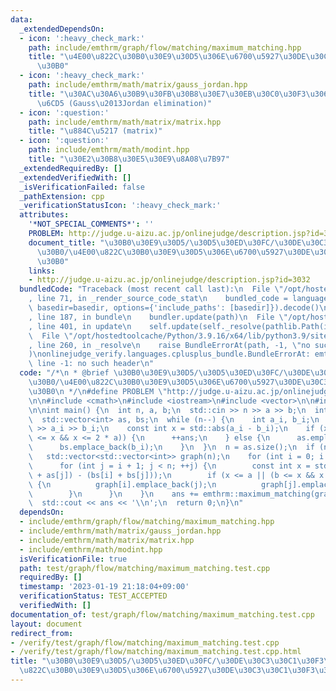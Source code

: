 ```yaml
---
data:
  _extendedDependsOn:
  - icon: ':heavy_check_mark:'
    path: include/emthrm/graph/flow/matching/maximum_matching.hpp
    title: "\u4E00\u822C\u30B0\u30E9\u30D5\u306E\u6700\u5927\u30DE\u30C3\u30C1\u30F3\
      \u30B0"
  - icon: ':heavy_check_mark:'
    path: include/emthrm/math/matrix/gauss_jordan.hpp
    title: "\u30AC\u30A6\u30B9\u30FB\u30B8\u30E7\u30EB\u30C0\u30F3\u306E\u6D88\u53BB\
      \u6CD5 (Gauss\u2013Jordan elimination)"
  - icon: ':question:'
    path: include/emthrm/math/matrix/matrix.hpp
    title: "\u884C\u5217 (matrix)"
  - icon: ':question:'
    path: include/emthrm/math/modint.hpp
    title: "\u30E2\u30B8\u30E5\u30E9\u8A08\u7B97"
  _extendedRequiredBy: []
  _extendedVerifiedWith: []
  _isVerificationFailed: false
  _pathExtension: cpp
  _verificationStatusIcon: ':heavy_check_mark:'
  attributes:
    '*NOT_SPECIAL_COMMENTS*': ''
    PROBLEM: http://judge.u-aizu.ac.jp/onlinejudge/description.jsp?id=3032
    document_title: "\u30B0\u30E9\u30D5/\u30D5\u30ED\u30FC/\u30DE\u30C3\u30C1\u30F3\
      \u30B0/\u4E00\u822C\u30B0\u30E9\u30D5\u306E\u6700\u5927\u30DE\u30C3\u30C1\u30F3\
      \u30B0"
    links:
    - http://judge.u-aizu.ac.jp/onlinejudge/description.jsp?id=3032
  bundledCode: "Traceback (most recent call last):\n  File \"/opt/hostedtoolcache/Python/3.9.16/x64/lib/python3.9/site-packages/onlinejudge_verify/documentation/build.py\"\
    , line 71, in _render_source_code_stat\n    bundled_code = language.bundle(stat.path,\
    \ basedir=basedir, options={'include_paths': [basedir]}).decode()\n  File \"/opt/hostedtoolcache/Python/3.9.16/x64/lib/python3.9/site-packages/onlinejudge_verify/languages/cplusplus.py\"\
    , line 187, in bundle\n    bundler.update(path)\n  File \"/opt/hostedtoolcache/Python/3.9.16/x64/lib/python3.9/site-packages/onlinejudge_verify/languages/cplusplus_bundle.py\"\
    , line 401, in update\n    self.update(self._resolve(pathlib.Path(included), included_from=path))\n\
    \  File \"/opt/hostedtoolcache/Python/3.9.16/x64/lib/python3.9/site-packages/onlinejudge_verify/languages/cplusplus_bundle.py\"\
    , line 260, in _resolve\n    raise BundleErrorAt(path, -1, \"no such header\"\
    )\nonlinejudge_verify.languages.cplusplus_bundle.BundleErrorAt: emthrm/graph/flow/matching/maximum_matching.hpp:\
    \ line -1: no such header\n"
  code: "/*\n * @brief \u30B0\u30E9\u30D5/\u30D5\u30ED\u30FC/\u30DE\u30C3\u30C1\u30F3\
    \u30B0/\u4E00\u822C\u30B0\u30E9\u30D5\u306E\u6700\u5927\u30DE\u30C3\u30C1\u30F3\
    \u30B0\n */\n#define PROBLEM \"http://judge.u-aizu.ac.jp/onlinejudge/description.jsp?id=3032\"\
    \n\n#include <cmath>\n#include <iostream>\n#include <vector>\n\n#include \"emthrm/graph/flow/matching/maximum_matching.hpp\"\
    \n\nint main() {\n  int n, a, b;\n  std::cin >> n >> a >> b;\n  int ans = 0;\n\
    \  std::vector<int> as, bs;\n  while (n--) {\n    int a_i, b_i;\n    std::cin\
    \ >> a_i >> b_i;\n    const int x = std::abs(a_i - b_i);\n    if (x <= a || (b\
    \ <= x && x <= 2 * a)) {\n      ++ans;\n    } else {\n      as.emplace_back(a_i);\n\
    \      bs.emplace_back(b_i);\n    }\n  }\n  n = as.size();\n  if (n > 0) {\n \
    \   std::vector<std::vector<int>> graph(n);\n    for (int i = 0; i < n; ++i) {\n\
    \      for (int j = i + 1; j < n; ++j) {\n        const int x = std::abs((as[i]\
    \ + as[j]) - (bs[i] + bs[j]));\n        if (x <= a || (b <= x && x <= 2 * a))\
    \ {\n          graph[i].emplace_back(j);\n          graph[j].emplace_back(i);\n\
    \        }\n      }\n    }\n    ans += emthrm::maximum_matching(graph);\n  }\n\
    \  std::cout << ans << '\\n';\n  return 0;\n}\n"
  dependsOn:
  - include/emthrm/graph/flow/matching/maximum_matching.hpp
  - include/emthrm/math/matrix/gauss_jordan.hpp
  - include/emthrm/math/matrix/matrix.hpp
  - include/emthrm/math/modint.hpp
  isVerificationFile: true
  path: test/graph/flow/matching/maximum_matching.test.cpp
  requiredBy: []
  timestamp: '2023-01-19 21:18:04+09:00'
  verificationStatus: TEST_ACCEPTED
  verifiedWith: []
documentation_of: test/graph/flow/matching/maximum_matching.test.cpp
layout: document
redirect_from:
- /verify/test/graph/flow/matching/maximum_matching.test.cpp
- /verify/test/graph/flow/matching/maximum_matching.test.cpp.html
title: "\u30B0\u30E9\u30D5/\u30D5\u30ED\u30FC/\u30DE\u30C3\u30C1\u30F3\u30B0/\u4E00\
  \u822C\u30B0\u30E9\u30D5\u306E\u6700\u5927\u30DE\u30C3\u30C1\u30F3\u30B0"
---
```

